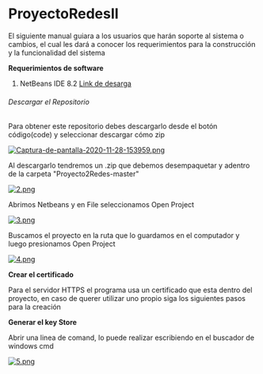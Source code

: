 # ProyectoRedesII
El siguiente manual guiara a los usuarios que harán soporte al sistema o cambios, el cual les dará a
conocer los requerimientos  para la construcción y la funcionalidad del sistema

**Requerimientos de software**

  1. NetBeans IDE 8.2
    [Link de desarga](https://netbeans.org/downloads/8.2/rc/)
       
###### Descargar el Repositorio
Para obtener este repositorio debes descargarlo desde el botón código(code) y seleccionar descargar cómo zip

[![Captura-de-pantalla-2020-11-28-153959.png](https://i.postimg.cc/8cX7T1Sb/Captura-de-pantalla-2020-11-28-153959.png)](https://postimg.cc/GTYLQn9B)


Al descargarlo tendremos un .zip que debemos desempaquetar y adentro de la carpeta "Proyecto2Redes-master" 

[![2.png](https://i.postimg.cc/wj86Lt0m/2.png)](https://postimg.cc/Mv528Gk6)

Abrimos Netbeans y en File seleccionamos Open Project

[![3.png](https://i.postimg.cc/mDb3D2vx/3.png)](https://postimg.cc/mc51pRZV)

Buscamos el proyecto en la ruta que lo guardamos en el computador y luego presionamos Open Project

[![4.png](https://i.postimg.cc/k4Fj1HmC/4.png)](https://postimg.cc/gXjqrNjt)

**Crear el certificado**

Para el servidor HTTPS el programa usa un certificado que esta dentro del proyecto, en caso de querer utilizar uno propio siga los siguientes pasos para la creación

**Generar el key Store**

Abrir una linea de comand, lo puede realizar escribiendo en el buscador de windows cmd

[![5.png](https://i.postimg.cc/d3fSryFZ/5.png)](https://postimg.cc/8fhHVsjT)










